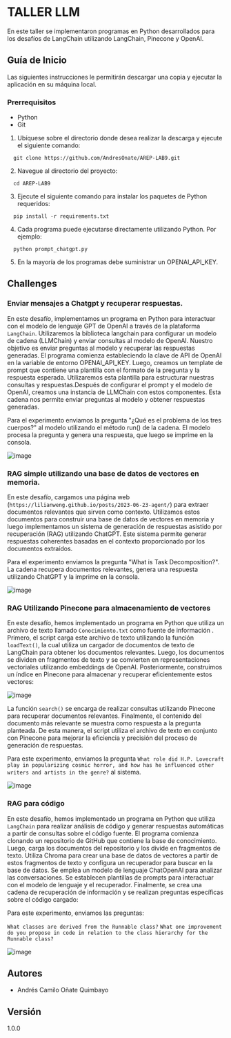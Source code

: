 # TALLER LLM 

En este taller se implementaron programas en Python desarrollados para los desafíos de LangChain utilizando LangChain, Pinecone y OpenAI.


## Guía de Inicio

Las siguientes instrucciones le permitirán descargar una copia y ejecutar la aplicación en su máquina local.

### Prerrequisitos

- Python
- Git

1. Ubíquese sobre el directorio donde desea realizar la descarga y ejecute el siguiente comando:

```shell script
  git clone https://github.com/AndresOnate/AREP-LAB9.git
```
2. Navegue al directorio del proyecto:

```shell script
  cd AREP-LAB9
```

3. Ejecute el siguiente comando para instalar los paquetes de Python requeridos:

```shell script
  pip install -r requirements.txt
```

4. Cada programa puede ejecutarse directamente utilizando Python. Por ejemplo:
```shell script
  python prompt_chatgpt.py
```

5. En la mayoría de los programas debe suministrar un OPENAI_API_KEY.


## Challenges

### Enviar mensajes a Chatgpt y recuperar respuestas.

En este desafío, implementamos un programa en Python para interactuar con el modelo de lenguaje GPT de OpenAI a través de la plataforma `LangChain`. Utilizaremos la biblioteca langchain para configurar un modelo de cadena (LLMChain) y enviar consultas al modelo de OpenAI. Nuestro objetivo es enviar preguntas al modelo y recuperar las respuestas generadas.
El programa comienza estableciendo la clave de API de OpenAI en la variable de entorno OPENAI_API_KEY. Luego, creamos un template de prompt que contiene una plantilla con el formato de la pregunta y la respuesta esperada. Utilizaremos esta plantilla para estructurar nuestras consultas y respuestas.Después de configurar el prompt y el modelo de OpenAI, creamos una instancia de LLMChain con estos componentes. Esta cadena nos permite enviar preguntas al modelo y obtener respuestas generadas.

Para el experimento enviamos la pregunta "¿Qué es el problema de los tres cuerpos?" al modelo utilizando el método run() de la cadena. El modelo procesa la pregunta y genera una respuesta, que luego se imprime en la consola.

![image](https://github.com/AndresOnate/AREP-LAB9/assets/63562181/f435d253-fe11-4832-a252-7326fe162fb7)

### RAG simple utilizando una base de datos de vectores en memoria.

En este desafío, cargamos una página web (`https://lilianweng.github.io/posts/2023-06-23-agent/`) para extraer documentos relevantes que sirven como contexto. Utilizamos estos documentos para construir una base de datos de vectores en memoria y luego implementamos un sistema de generación de respuestas asistido por recuperación (RAG) utilizando ChatGPT. Este sistema permite generar respuestas coherentes basadas en el contexto proporcionado por los documentos extraídos.

Para el experimento enviamos la pregunta "What is Task Decomposition?". La cadena recupera documentos relevantes, genera una respuesta utilizando ChatGPT y la imprime en la consola.

![image](https://github.com/AndresOnate/AREP-LAB9/assets/63562181/1755c4bb-e7de-4ed9-9fbe-ca07cc802f2b)

### RAG Utilizando Pinecone para almacenamiento de vectores


En este desafío, hemos implementado un programa en Python que utiliza un archivo de texto llamado `Conocimiento.txt` como fuente de información . Primero, el script carga este archivo de texto utilizando la función `loadText()`, la cual utiliza un cargador de documentos de texto de LangChain para obtener los documentos relevantes. Luego, los documentos se dividen en fragmentos de texto y se convierten en representaciones vectoriales utilizando embeddings de OpenAI. Posteriormente, construimos un índice en Pinecone para almacenar y recuperar eficientemente estos vectores:

![image](https://github.com/AndresOnate/AREP-LAB9/assets/63562181/491b0a0c-3f77-4c4b-ac2a-4cf45fa4e7ef)


La función `search()` se encarga de realizar consultas  utilizando Pinecone para recuperar documentos relevantes. Finalmente, el contenido del documento más relevante se muestra como respuesta a la pregunta planteada. De esta manera, el script utiliza el archivo de texto en conjunto con Pinecone para mejorar la eficiencia y precisión del proceso de generación de respuestas.

Para este experimento, enviamos la pregunta `What role did H.P. Lovecraft play in popularizing cosmic horror, and how has he influenced other writers and artists in the genre?` al sistema.

![image](https://github.com/AndresOnate/AREP-LAB9/assets/63562181/22c300cd-8a91-4253-8dc7-8aba4b198731)

### RAG para código

En este desafío, hemos implementado un programa en Python que utiliza `LangChain` para realizar análisis de código y generar respuestas automáticas a partir de consultas sobre el código fuente. El programa comienza clonando un repositorio de GitHub que contiene la base de conocimiento. Luego, carga los documentos del repositorio y los divide en fragmentos de texto. Utiliza Chroma para crear una base de datos de vectores a partir de estos fragmentos de texto y configura un recuperador para buscar en la base de datos. Se emplea un modelo de lenguaje ChatOpenAI para analizar las conversaciones. Se establecen plantillas de prompts para interactuar con el modelo de lenguaje y el recuperador. Finalmente, se crea una cadena de recuperación de información y se realizan preguntas específicas sobre el código cargado:

Para este experimento, enviamos las preguntas:

`What classes are derived from the Runnable class?`
`What one improvement do you propose in code in relation to the class hierarchy for the Runnable class?`

![image](https://github.com/AndresOnate/AREP-LAB9/assets/63562181/04b0c849-4523-429c-9be0-75dbd26276e5)

## Autores 

- Andrés Camilo Oñate Quimbayo

## Versión
1.0.0
